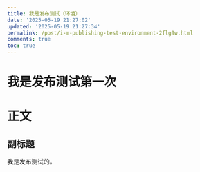 ```yaml
---
title: 我是发布测试（环境）
date: '2025-05-19 21:27:02'
updated: '2025-05-19 21:27:34'
permalink: /post/i-m-publishing-test-environment-2flg9w.html
comments: true
toc: true
---
```




# 我是发布测试第一次

# 正文

## 副标题

我是发布测试的。

